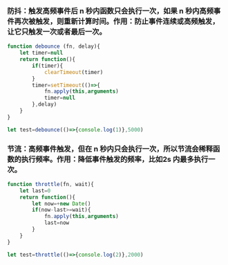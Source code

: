 ### 防抖：触发高频事件后 n 秒内函数只会执行一次，如果 n 秒内高频事件再次被触发，则重新计算时间。作用：防止事件连续或高频触发，让它只触发一次或者最后一次。
```javascript
function debounce (fn, delay){
	let timer=null
	return function(){
		if(timer){
			clearTimeout(timer)
		}
		timer=setTimeout(()=>{
			fn.apply(this,arguments)
			timer=null
		},delay)
	}
}

let test=debounce(()=>{console.log(1)},5000)
```
### 节流：高频事件触发，但在 n 秒内只会执行一次，所以节流会稀释函数的执行频率。作用：降低事件触发的频率，比如2s 内最多执行一次。
```javascript
function throttle(fn, wait){
	let last=0
	return function(){
		let now=+new Date()
		if(now-last>=wait){
			fn.apply(this,arguments)
			last=now
		}
	}
}

let test=throttle(()=>{console.log(2)},2000)
```